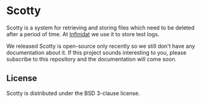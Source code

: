 # Scotty
Scotty is a system for retrieving and storing files which need to be deleted after a period of time. At [Infinidat](http://www.infinidat.com/) we use it to store test logs.

We released Scotty is open-source only recently so we still don't have any documentation about it. If this project sounds interesting to you, please subscribe to this repository and the documentation will come soon.

## License

Scotty is distributed under the BSD 3-clause license.

